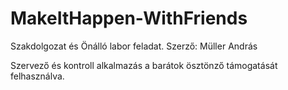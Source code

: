 # MakeItHappen-WithFriends
Szakdolgozat és Önálló labor feladat.
Szerző: Müller András

Szervező és kontroll alkalmazás a barátok ösztönző támogatását felhasználva.
